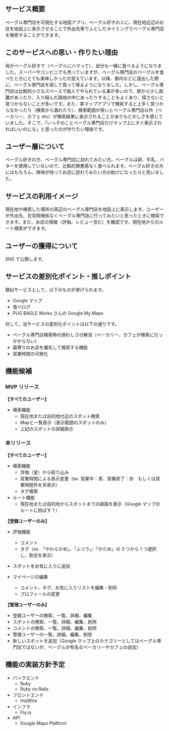 ## サービス概要

ベーグル専門店を可視化する地図アプリ。ベーグル好きの人に、現在地近辺のお店を地図上に表示させることで外出先等でふとしたタイミングでベーグル専門店を検索することができます。

## このサービスへの思い・作りたい理由

母がベーグル好きで（ベーグルにハマって）、自分も一緒に食べるようになりました。スーパーやコンビニでも売っていますが、ベーグル専門店のベーグルを食べたときにとても美味しかったの覚えています。以降、都内などに遠出した際に、ベーグル専門店を探して買って帰るようになりました。しかし、ベーグル専門店は比較的小さなスペースで個人でやられている事が多いので、駅から少し距離があったり、入り組んだ路地の中にあったりすることもよくあり、探さないと見つからないことが多いです。また、某マップアプリで検索すると上手く見つからなかったり（検索から漏れたり）、検索範囲が狭いとベーグル専門店以外（ベーカリー、カフェ etc）が検索結果に表示されることがありもどかしさを感じていました。そこで、「いっそのことベーグル専門店だけマップ上にすぐ表示されればいいのにな」と思ったのが作りたい理由です。

## ユーザー層について

ベーグル好きの方、ベーグル専門店に訪れてみたい方。ベーグルは卵、牛乳、バターを使用していないので、比較的罪悪感なく食べられます。ベーグル好きの方にはもちろん、興味が持ってお店に訪れてみたい方の助けになったらと思いました。

## サービスの利用イメージ

現在地や検索した場所の周辺のベーグル専門店を地図上に表示します。ユーザーが外出先、在宅時関係なくベーグル専門店に行ってみたいと思ったときに検索できます。また、お店の情報（評価、レビュー含む）を確認でき、現在地からのルート検索ができます。

## ユーザーの獲得について

SNS で公開します。

## サービスの差別化ポイント・推しポイント

類似サービスとして、以下のものが挙げられます。
- Google マップ
- 食べログ
- PUG BAGLE Works さんの Google My Maps

対して、当サービスの差別化ポイントは以下の通りです。
- ベーグル専門店検索時の煩わしさの解消（ベーカリー、カフェが検索に引っかからない）
- 最寄りのお店を優先して検索する機能
- 営業時間の可視化

## 機能候補

### MVP リリース

**【すべてのユーザー】**

- 検索機能
  - 現在地または目的地付近のスポット検索
  - Mapと一覧表示（表示範囲のスポットのみ）
  - 上記のスポットの詳細表示

### 本リリース

**【すべてのユーザー】**

- 検索機能
  - 評価（星）から絞り込み
  - 営業時間による表示変更（ex. 営業中：青、営業終了：赤　もしくは営業時間外を非表示）
  - タグ検索
- ルート機能
  - 現在地または目的地からスポットまでの経路を表示（Google マップのルートに飛ばす？）

**【登録ユーザーのみ】**

- 評価機能

  - コメント
  - タグ（ex. 「やわらかめ」、「ふつう」、「かため」の 3 つから 1 つ選択し、割合を表示）

- スポットをお気に入りに追加
- マイページの編集
  - コメント、タグ、お気に入りリストを編集・削除
  - プロフィールの変更

**【管理ユーザーのみ】**

- 登録ユーザーの検索、一覧、詳細、編集
- スポットの検索、一覧、詳細、編集、削除
- コメントの検索、一覧、詳細、編集、削除
- 管理ユーザーの一覧、詳細、編集、削除
- 新しいスポットを追加（Google マップ上のカテゴリーとしてはベーグル専門店ではないが、ベーグルが有名なベーカリーやカフェの追加）

## 機能の実装方針予定
- バックエンド
  - Ruby
  - Ruby on Rails
- フロントエンド
  - HotWire
- インフラ
  - Fly.io
- API
  - Google Maps Platform
